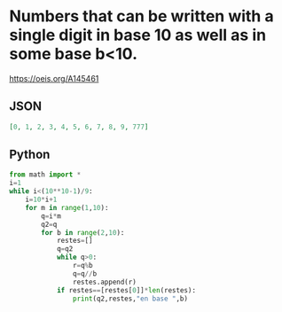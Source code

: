 # Numbers that can be written with a single digit in base 10 as well as in some base b<10\.
https://oeis.org/A145461
## JSON
```JSON
[0, 1, 2, 3, 4, 5, 6, 7, 8, 9, 777]
```
## Python
```Python
from math import *
i=1
while i<(10**10-1)/9:
    i=10*i+1
    for m in range(1,10):
        q=i*m
        q2=q
        for b in range(2,10):
            restes=[]
            q=q2
            while q>0:
                r=q%b
                q=q//b
                restes.append(r)
            if restes==[restes[0]]*len(restes):
                print(q2,restes,"en base ",b)
```
